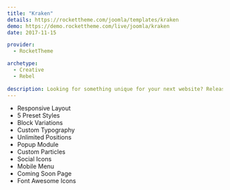 ```yaml
---
title: "Kraken"
details: https://rockettheme.com/joomla/templates/kraken
demo: https://demo.rockettheme.com/live/joomla/kraken
date: 2017-11-15

provider: 
  - RocketTheme

archetype:
  - Creative
  - Rebel
  
description: Looking for something unique for your next website? Release the Kraken! Kraken is our latest Joomla template and it's powered by our modern Gantry 5 framework, packed with features, and ready to take your site to new heights!
---
```


* Responsive Layout
* 5 Preset Styles
* Block Variations
* Custom Typography
* Unlimited Positions
* Popup Module
* Custom Particles
* Social Icons
* Mobile Menu
* Coming Soon Page
* Font Awesome Icons	